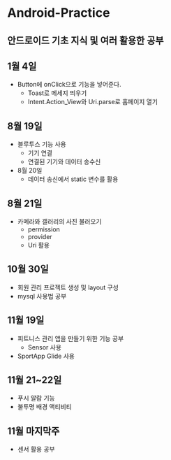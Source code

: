 # Android-Practice

## 안드로이드 기초 지식 및 여러  활용한 공부

## 1월 4일
 - Button에 onClick으로 기능을 넣어준다.
    - Toast로 메세지 띄우기
    - Intent.Action_View와 Uri.parse로 홈페이지 열기
    
## 8월 19일
 - 블루투스 기능 사용
    - 기기 연결
    - 연결된 기기와 데이터 송수신
- 8월 20일
    - 데이터 송신에서 static 변수를 활용

## 8월 21일

* 카메라와 갤러리의 사진 불러오기
  * permission
  * provider
  * Uri 활용

## 10월 30일

- 회원 관리 프로젝트 생성 및 layout 구성
 - mysql 사용법 공부

## 11월 19일

- 피트니스 관리 앱을 만들기 위한 기능 공부
  - Sensor 사용
- SportApp Glide 사용

## 11월 21~22일
 - 푸시 알람 기능
 - 불투명 배경 액티비티
 
## 11월 마지막주
 - 센서 활용 공부
